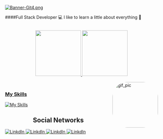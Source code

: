 [![Banner-Git4.png](https://i.postimg.cc/TPfk0LpD/Banner-Git4.png)](https://postimg.cc/4Y2bN3vf)

####Full Stack Developer :computer:  I like to learn a little about everything :space_invader:

##

<div align="center">
  <a href="https://github.com/LucianoCassarini">
  <img height="150em" src="https://github-readme-stats.vercel.app/api?username=LucianoCassarini&show_icons=true&theme=react&include_all_commits=true&count_private=true"/>
  <img height="150em" src="https://github-readme-stats.vercel.app/api/top-langs/?username=LucianoCassarini&layout=compact&langs_count=7&theme=react"/>
</div>
  
 
  </div>

<div style="display: inline_block"><br>
<img align="right" alt="gif_pic" height="150" style="border-radius:50px;" src="https://media.giphy.com/media/13HgwGsXF0aiGY/giphy.gif">
</div>

##
<h3 aling="center">My Skills</h3>

[![My Skills](https://skillicons.dev/icons?i=js,html,css,nodejs,react,angular,bootstrap,mysql,cs,dotnet,py&perline=7)](https://skillicons.dev)

##

<div>
  <div align="center"><h2>Social Networks</h2></div>
  <a href="https://www.linkedin.com/in/lcassarini/">
    <img alt="LinkdIn" src="https://img.shields.io/badge/LinkedIn-0077B5?style=for-the-badge&logo=linkedin&logoColor=white">
  </a>
  <a href="https://www.linkedin.com/in/lcassarini/">
    <img alt="LinkdIn" src="https://img.shields.io/badge/LinkedIn-0077B5?style=for-the-badge&logo=linkedin&logoColor=white">
  </a>
  <a href="https://www.linkedin.com/in/lcassarini/">
    <img alt="LinkdIn" src="https://img.shields.io/badge/LinkedIn-0077B5?style=for-the-badge&logo=linkedin&logoColor=white">
  </a>
  <a href="https://www.linkedin.com/in/lcassarini/">
    <img alt="LinkdIn" src="https://img.shields.io/badge/LinkedIn-0077B5?style=for-the-badge&logo=linkedin&logoColor=white">
  </a>
</div>

